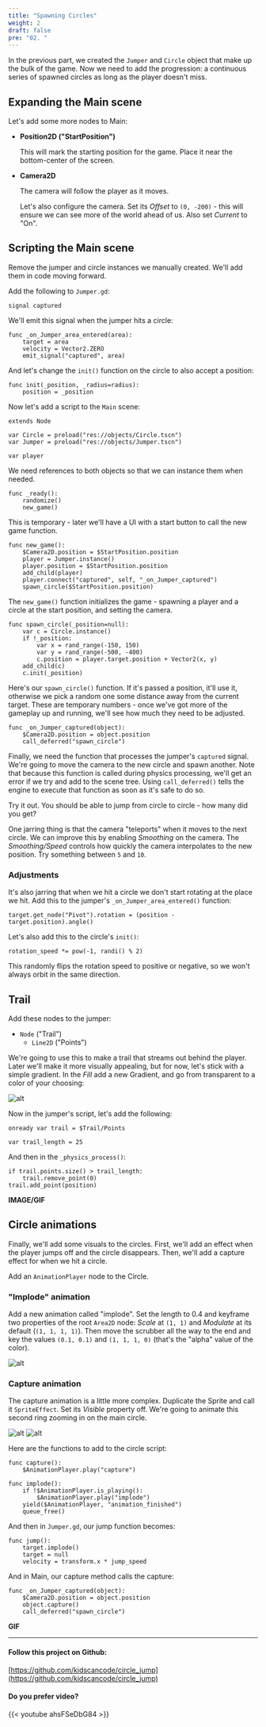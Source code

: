 ```yaml
---
title: "Spawning Circles"
weight: 2
draft: false
pre: "02. "
---
```


In the previous part, we created the `Jumper` and `Circle` object that make up
the bulk of the game. Now we need to add the progression: a continuous series of spawned circles as long as the player doesn't miss.

## Expanding the Main scene

Let's add some more nodes to Main:

- **Position2D ("StartPosition")**

    This will mark the starting position for the game. Place it near the bottom-center of the screen.

- **Camera2D**

    The camera will follow the player as it moves.

    Let's also configure the camera. Set its _Offset_ to `(0, -200)` - this will ensure we can see more of the world ahead of us. Also set _Current_ to "On".

## Scripting the Main scene

Remove the jumper and circle instances we manually created. We'll add them in code moving forward.

Add the following to `Jumper.gd`:

```gdscript
signal captured
```

We'll emit this signal when the jumper hits a circle:

```gdscript
func _on_Jumper_area_entered(area):
    target = area
    velocity = Vector2.ZERO
    emit_signal("captured", area)
```

And let's change the `init()` function on the circle to also accept a position:

```gdscript
func init(_position, _radius=radius):
    position = _position
```

Now let's add a script to the `Main` scene:

```gdscript
extends Node

var Circle = preload("res://objects/Circle.tscn")
var Jumper = preload("res://objects/Jumper.tscn")

var player
```

We need references to both objects so that we can instance them when needed.

```gdscript
func _ready():
    randomize()
    new_game()
```

This is temporary - later we'll have a UI with a start button to call the new game function.

```gdscript
func new_game():
    $Camera2D.position = $StartPosition.position
    player = Jumper.instance()
    player.position = $StartPosition.position
    add_child(player)
    player.connect("captured", self, "_on_Jumper_captured")
    spawn_circle($StartPosition.position)
```

The `new_game()` function initializes the game - spawning a player and a circle at the start position, and setting the camera.

```gdscript
func spawn_circle(_position=null):
    var c = Circle.instance()
    if !_position:
        var x = rand_range(-150, 150)
        var y = rand_range(-500, -400)
        c.position = player.target.position + Vector2(x, y)
    add_child(c)
    c.init(_position)
```

Here's our `spawn_circle()` function. If it's passed a position, it'll use it, otherwise we pick a random one some distance away from the current target. These are temporary numbers - once we've got more of the gameplay up and running, we'll see how much they need to be adjusted.

```gdscript
func _on_Jumper_captured(object):
    $Camera2D.position = object.position
    call_deferred("spawn_circle")
```

Finally, we need the function that processes the jumper's `captured` signal. We're going to move the camera to the new circle and spawn another. Note that
because this function is called during physics processing, we'll get an error if we try and add to the scene tree. Using `call_deferred()` tells the engine to execute that function as soon as it's safe to do so.

Try it out. You should be able to jump from circle to circle - how many did you get?

One jarring thing is that the camera "teleports" when it moves to the next circle. We can improve this by enabling _Smoothing_ on the camera. The _Smoothing/Speed_ controls how quickly the camera interpolates to the new position. Try something between `5` and `10`.

### Adjustments

It's also jarring that when we hit a circle we don't start rotating at the place we hit. Add this to the jumper's `_on_Jumper_area_entered()` function:

```gdscript
target.get_node("Pivot").rotation = (position - target.position).angle()
```

Let's also add this to the circle's `init()`:

```gdscript
rotation_speed *= pow(-1, randi() % 2)
```

This randomly flips the rotation speed to positive or negative, so we won't always orbit in the same direction.

## Trail

Add these nodes to the jumper:

* `Node` ("Trail")
  * `Line2D` ("Points")

We're going to use this to make a trail that streams out behind the player. Later we'll make it more visually appealing, but for now, let's stick with a simple gradient. In the _Fill_ add a new Gradient, and go from transparent to a color of your choosing:

![alt](/godot_recipes/img/cj_02_01.png?width=200)

Now in the jumper's script, let's add the following:

```gdscript
onready var trail = $Trail/Points

var trail_length = 25
```

And then in the `_physics_process()`:

```gdscript
if trail.points.size() > trail_length:
    trail.remove_point(0)
trail.add_point(position)
```

**IMAGE/GIF**

## Circle animations

Finally, we'll add some visuals to the circles. First, we'll add an effect when the player jumps off and the circle disappears. Then, we'll add a capture effect for when we hit a circle.

Add an `AnimationPlayer` node to the Circle.

### "Implode" animation

Add a new animation called "implode". Set the length to 0.4 and keyframe two properties of the root `Area2D` node: _Scale_ at `(1, 1)` and _Modulate_ at its default (`(1, 1, 1, 1)`). Then move the scrubber all the way to the end and key the values `(0.1, 0.1)` and `(1, 1, 1, 0)` (that's the "alpha" value of the color).

![alt](/godot_recipes/img/cj_02_02.png)

### Capture animation

The capture animation is a little more complex. Duplicate the Sprite and call it `SpriteEffect`. Set its _Visible_ property off. We're going to animate this second ring zooming in on the main circle.

![alt](/godot_recipes/img/cj_02_03.png)
![alt](/godot_recipes/img/cj_02_04.gif)

Here are the functions to add to the circle script:

```gdscript
func capture():
    $AnimationPlayer.play("capture")

func implode():
    if !$AnimationPlayer.is_playing():
        $AnimationPlayer.play("implode")
    yield($AnimationPlayer, "animation_finished")
    queue_free()
```

And then in `Jumper.gd`, our jump function becomes:

```gdscript
func jump():
    target.implode()
    target = null
    velocity = transform.x * jump_speed
```

And in Main, our capture method calls the capture:

```gdscript
func _on_Jumper_captured(object):
    $Camera2D.position = object.position
    object.capture()
    call_deferred("spawn_circle")
```

**GIF**

----------

#### Follow this project on Github:

[https://github.com/kidscancode/circle_jump](https://github.com/kidscancode/circle_jump)

#### Do you prefer video?

{{< youtube ahsFSeDbG84 >}}
